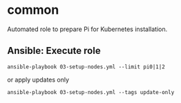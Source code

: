 # common

Automated role to prepare Pi for Kubernetes installation.

## Ansible: Execute role

```shell
ansible-playbook 03-setup-nodes.yml --limit pi0|1|2
```
or apply updates only

```shell
ansible-playbook 03-setup-nodes.yml --tags update-only
```